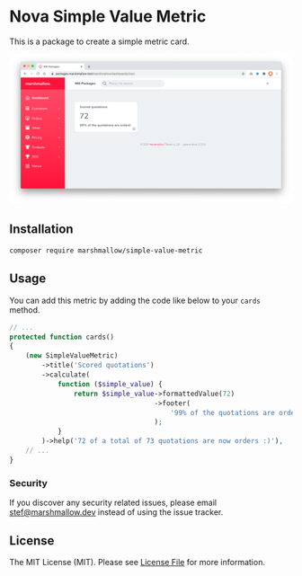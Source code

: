 # Nova Simple Value Metric

This is a package to create a simple metric card.

<img src="https://raw.githubusercontent.com/marshmallow-packages/simple-value-metric/master/resources/screenshot/screenshot.png">

## Installation
```bash
composer require marshmallow/simple-value-metric
```

## Usage

You can add this metric by adding the code like below to your `cards` method.
```php
// ...
protected function cards()
{
	(new SimpleValueMetric)
	    ->title('Scored quotations')
	    ->calculate(
	        function ($simple_value) {
	            return $simple_value->formattedValue(72)
	                                ->footer(
	                                    '99% of the quotations are orders!'
	                                );
	        }
	    )->help('72 of a total of 73 quotations are now orders :)'),
	// ...
}
```



### Security

If you discover any security related issues, please email stef@marshmallow.dev instead of using the issue tracker.

## License

The MIT License (MIT). Please see [License File](LICENSE.md) for more information.
